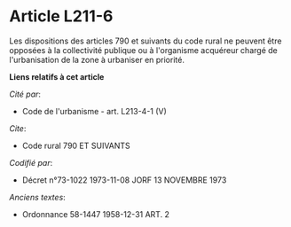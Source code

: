 # Article L211-6

Les dispositions des articles 790 et suivants du code rural ne peuvent être opposées à la collectivité publique ou à
l'organisme acquéreur chargé de l'urbanisation de la zone à urbaniser en priorité.

**Liens relatifs à cet article**

_Cité par_:

  - Code de l'urbanisme - art. L213-4-1 (V)

_Cite_:

  - Code rural 790 ET SUIVANTS

_Codifié par_:

  - Décret n°73-1022 1973-11-08 JORF 13 NOVEMBRE 1973

_Anciens textes_:

  - Ordonnance 58-1447 1958-12-31 ART. 2
